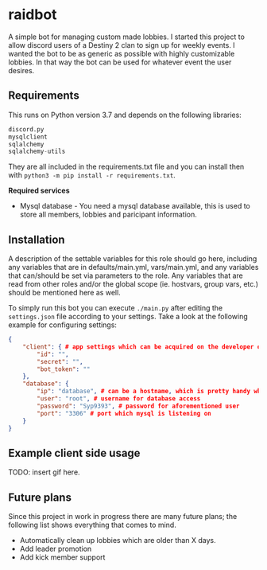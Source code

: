 raidbot
=========

A simple bot for managing custom made lobbies. I started this project to allow discord users of a Destiny 2 clan to sign up for weekly events. I wanted the bot to be as generic as possible with highly customizable lobbies. In that way the bot can be used for whatever event the user desires.

Requirements
------------

This runs on Python version 3.7 and depends on the following libraries:

```python
discord.py
mysqlclient
sqlalchemy
sqlalchemy-utils
```

They are all included in the requirements.txt file and you can install then with `python3 -m pip install -r requirements.txt`.

**Required services**
* Mysql database - You need a mysql database available, this is used to store all members, lobbies and paricipant information.

Installation
--------------

A description of the settable variables for this role should go here, including any variables that are in defaults/main.yml, vars/main.yml, and any variables that can/should be set via parameters to the role. Any variables that are read from other roles and/or the global scope (ie. hostvars, group vars, etc.) should be mentioned here as well.

To simply run this bot you can execute `./main.py` after editing the `settings.json` file according to your settings. Take a look at the following example for configuring settings:

```json
{   
    "client": { # app settings which can be acquired on the developer discord homepage
        "id": "",
        "secret": "",
        "bot_token": ""
    },
    "database": {
        "ip": "database", # can be a hostname, which is pretty handy when running docker
        "user": "root", # username for database access
        "password": "Syp9393", # password for aforementioned user
        "port": "3306" # port which mysql is listening on
    }
}
```

Example client side usage
----------------

TODO: insert gif here.

## Future plans

Since this project in work in progress there are many future plans; the following list shows everything that comes to mind.

*  Automatically clean up lobbies which are older than X days.
*  Add leader promotion
*  Add kick member support